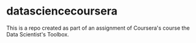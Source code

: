 # datasciencecoursera
This is a repo created as part of an assignment of Coursera's course the Data Scientist's Toolbox.
